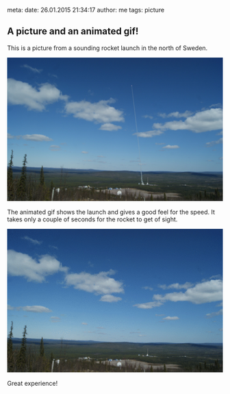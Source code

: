 meta:
    date: 26.01.2015 21:34:17 
    author: me
    tags: picture

## A picture and an animated gif!

This is a picture from a sounding rocket launch in the north of Sweden.
<p class="pimg"><img class="pic" alt="Animated Rocket Launch!" src="launch.jpg"/></p>

The animated gif shows the launch and gives a good feel for the speed. It takes only a 
couple of seconds for the rocket to get of sight.
<p class="pimg"><img class ="pic" alt="Animated Rocket Launch!" src="launch.gif"/></p>

Great experience!
